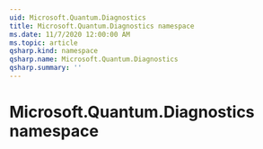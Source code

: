 ```yaml
---
uid: Microsoft.Quantum.Diagnostics
title: Microsoft.Quantum.Diagnostics namespace
ms.date: 11/7/2020 12:00:00 AM
ms.topic: article
qsharp.kind: namespace
qsharp.name: Microsoft.Quantum.Diagnostics
qsharp.summary: ''
---
```


# Microsoft.Quantum.Diagnostics namespace



